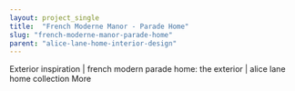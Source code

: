 ```yaml
---
layout: project_single
title:  "French Moderne Manor - Parade Home"
slug: "french-moderne-manor-parade-home"
parent: "alice-lane-home-interior-design"
---
```

Exterior inspiration | french modern parade home: the exterior | alice lane home collection More